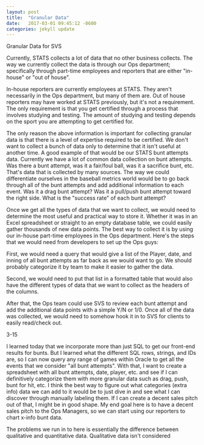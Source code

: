 ```yaml
---
layout: post
title:  "Granular Data"
date:   2017-03-01 09:45:12 -0600
categories: jekyll update
---
```


Granular Data for SVS

Currently, STATS collects a lot of data that no other business collects. The way we currently collect the data is through our Ops department; specifically through part-time employees and reporters that are either "in-house" or "out of house".

In-house reporters are currently employees at STATS. They aren't necessarily in the Ops department, but many of them are. Out of house reporters may have worked at STATS previously, but it's not a requirement. The only requirement is that you get certified through a process that involves studying and testing. The amount of studying and testing depends on the sport you are attempting to get certified for.

The only reason the above information is important for collecting granular data is that there is a level of expertise required to be certified. We don't want to collect a bunch of data only to determine that it isn't useful at another time. A good example of that would be our STATS bunt attempts data. Currently we have a lot of common data collection on bunt attempts. Was there a bunt attempt, was it a fair/foul ball, was it a sacrifice bunt, etc. That's data that is collected by many sources. The way we could differentiate ourselves in the baseball metrics world would be to go back through all of the bunt attempts and add additional information to each event. Was it a drag bunt attempt? Was it a pull/push bunt attempt toward the right side. What is the "success rate" of each bunt attempt?

Once we get all the types of data that we want to collect, we would need to determine the most useful and practical way to store it. Whether it was in an Excel spreadsheet or straight to an empty database table, we could easily gather thousands of new data points. The best way to collect it is by using our in-house part-time employees in the Ops department. Here's the steps that we would need from developers to set up the Ops guys:

First, we would need a query that would give a list of the Player, date, and inning of all bunt attempts as far back as we would want to go. We should probably categorize it by team to make it easier to gather the data.

Second, we would need to put that list in a formatted table that would also have the different types of data that we want to collect as the headers of the columns.

After that, the Ops team could use SVS to review each bunt attempt and add the additional data points with a simple Y/N or 1/0. Once all of the data was collected, we would need to somehow hook it in to SVS for clients to easily read/check out.

3-15

I learned today that we incorporate more than just SQL to get our front-end results for bunts. But I learned what the different SQL rows, strings, and IDs are, so I can now query any range of games within Oracle to get all the events that we consider "all bunt attempts".  With that, I want to create a spreadsheet with all bunt attempts, date, player, etc. and see if I can definitively categorize them with more granular data such as drag, push, bunt for hit, etc. I think the best way to figure out what categories (extra info) data we can add to it would be to just dive in and see what I can discover through manually labeling them. If I can create a decent sales pitch out of that, I might be in good shape. My end goal here is to have a decent sales pitch to the Ops Managers, so we can start using our reporters to chart x-info bunt data.

The problems we run in to here is essentially the difference between qualitative and quantitative data. Qualitative data isn't considered 
